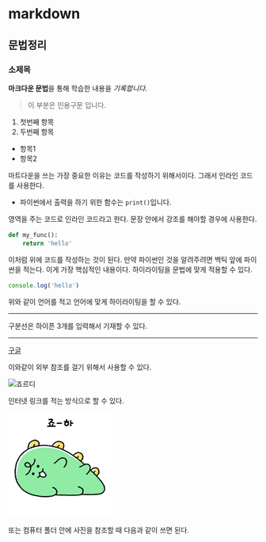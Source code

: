 # markdown
## 문법정리
### 소제목

**마크다운 문법**을 통해 학습한 내용을 *기록합니다*.

> 이 부분은 인용구문 입니다.

1. 첫번째 항목
2. 두번째 항목
- 항목1
- 항목2

마트다운을 쓰는 가장 중요한 이유는 코드를 작성하기 위해서이다. 그래서 인라인 코드를 사용한다.

- 파이썬에서 출력을 하기 위한 함수는 `print()`입니다.

영역을 주는 코드로 인라인 코드라고 한다. 문장 안에서 강조를 해야할 경우에 사용한다.

```python
def my_func():
    return 'hello'
```
이처럼 위에 코드를 작성하는 것이 된다. 만약 파이썬인 것을 알려주려면 백틱 앞에 파이썬을 적는다. 이게 가장 핵심적인 내용이다. 하이라이팅을 문법에 맞게 적용할 수 있다.

```javascript
console.log('hello')
```
위와 같이 언어를 적고 언어에 맞게 하이라이팅을 할 수 있다.

---
구분선은 하이픈 3개를 입력해서 기재할 수 있다.

---

[구글](https://google.com)

이와같이 외부 참조를 걸기 위해서 사용할 수 있다.

![죠르디](https://img1.daumcdn.net/thumb/R1280x0.fjpg/?fname=http://t1.daumcdn.net/brunch/service/user/cnoC/image/4yPtuRXtR0-jusOMCCXb4MeN6zU.jpg)

인터넷 링크를 적는 방식으로 할 수 있다. 

![죠르디](assets/images.png)

또는 컴퓨터 폴더 안에 사진을 참조할 때 다음과 같이 쓰면 된다.

